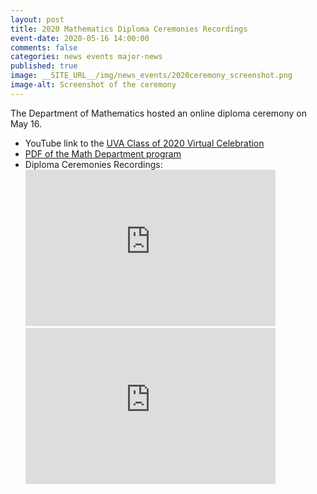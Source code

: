 ```yaml
---
layout: post
title: 2020 Mathematics Diploma Ceremonies Recordings
event-date: 2020-05-16 14:00:00
comments: false
categories: news events major-news
published: true
image: __SITE_URL__/img/news_events/2020ceremony_screenshot.png
image-alt: Screenshot of the ceremony
---
```


The Department of Mathematics hosted an online diploma ceremony on May 16.

<ul>
  <li>
    YouTube link to the <a href="https://youtu.be/Vkgagv9r3MU">UVA Class of 2020 Virtual Celebration</a>
  </li>
  <li>
    <a href="https://math.virginia.edu/img/news_events/2020ceremony_program.pdf">PDF of the Math Department program</a>
  </li>
  <li>
    Diploma Ceremonies Recordings:
<br>
<iframe width="400" height="250" src="https://www.youtube-nocookie.com/embed/fuQ4-p05kGM" frameborder="0" allow="accelerometer; autoplay; encrypted-media; gyroscope; picture-in-picture" allowfullscreen=""></iframe>

<iframe width="400" height="250" src="https://www.youtube-nocookie.com/embed/EPfyJ1DuQpk" frameborder="0" allow="accelerometer; autoplay; encrypted-media; gyroscope; picture-in-picture" allowfullscreen=""></iframe>
</li>
</ul>